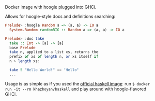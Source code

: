 Docker image with hoogle plugged into GHCi. 

Allows for hoogle-style docs and definitions searching:

```haskell
Prelude> :hoogle Random a => (a, a) -> IO a
  System.Random randomRIO :: Random a => (a, a) -> IO a

Prelude> :doc take
  take :: Int -> [a] -> [a]
  base Prelude
  take n, applied to a list xs, returns the
  prefix of xs of length n, or xs itself if
  n > length xs:

  take 5 "Hello World!" == "Hello"
  ...
```

Usage is as simple as if you used the [official haskell image](https://hub.docker.com/_/haskell/): run `$ docker run -it --rm khazhoyan/haskell` and play around with hoogle-flavored GHCi.
